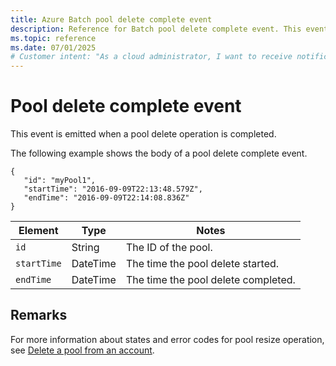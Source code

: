 ```yaml
---
title: Azure Batch pool delete complete event
description: Reference for Batch pool delete complete event. This event is emitted when a pool delete operation is completed.
ms.topic: reference
ms.date: 07/01/2025
# Customer intent: "As a cloud administrator, I want to receive notifications for completed pool delete operations, so that I can track and manage resource cleanup effectively."
---
```


# Pool delete complete event

 This event is emitted when a pool delete operation is completed.

 The following example shows the body of a pool delete complete event.

```
{
   "id": "myPool1",
   "startTime": "2016-09-09T22:13:48.579Z",
   "endTime": "2016-09-09T22:14:08.836Z"
}
```

|Element|Type|Notes|
|-------------|----------|-----------|
|`id`|String|The ID of the pool.|
|`startTime`|DateTime|The time the pool delete started.|
|`endTime`|DateTime|The time the pool delete completed.|

## Remarks

For more information about states and error codes for pool resize operation, see [Delete a pool from an account](/rest/api/batchservice/delete-a-pool-from-an-account).
